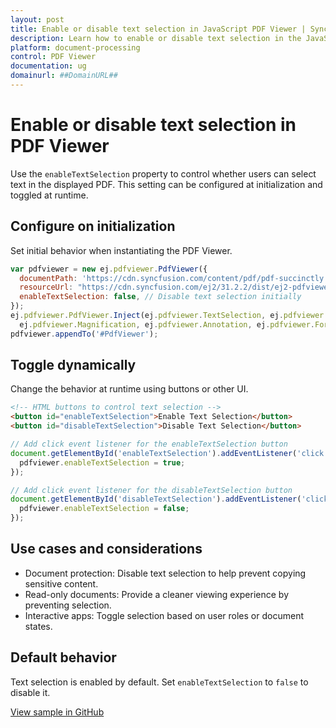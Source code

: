 ```yaml
---
layout: post
title: Enable or disable text selection in JavaScript PDF Viewer | Syncfusion
description: Learn how to enable or disable text selection in the JavaScript PDF Viewer using the enableTextSelection property.
platform: document-processing
control: PDF Viewer
documentation: ug
domainurl: ##DomainURL##
---
```


# Enable or disable text selection in PDF Viewer

Use the `enableTextSelection` property to control whether users can select text in the displayed PDF. This setting can be configured at initialization and toggled at runtime.

## Configure on initialization

Set initial behavior when instantiating the PDF Viewer.

```js
var pdfviewer = new ej.pdfviewer.PdfViewer({
  documentPath: 'https://cdn.syncfusion.com/content/pdf/pdf-succinctly.pdf',
  resourceUrl: "https://cdn.syncfusion.com/ej2/31.2.2/dist/ej2-pdfviewer-lib",
  enableTextSelection: false, // Disable text selection initially
});
ej.pdfviewer.PdfViewer.Inject(ej.pdfviewer.TextSelection, ej.pdfviewer.TextSearch, ej.pdfviewer.Print, ej.pdfviewer.Navigation, ej.pdfviewer.Toolbar,
  ej.pdfviewer.Magnification, ej.pdfviewer.Annotation, ej.pdfviewer.FormDesigner, ej.pdfviewer.FormFields, ej.pdfviewer.PageOrganizer);
pdfviewer.appendTo('#PdfViewer');
```

## Toggle dynamically

Change the behavior at runtime using buttons or other UI.

```html
<!-- HTML buttons to control text selection -->
<button id="enableTextSelection">Enable Text Selection</button>
<button id="disableTextSelection">Disable Text Selection</button>
```

```js
// Add click event listener for the enableTextSelection button
document.getElementById('enableTextSelection').addEventListener('click', function () {
  pdfviewer.enableTextSelection = true;
});

// Add click event listener for the disableTextSelection button
document.getElementById('disableTextSelection').addEventListener('click', function () {
  pdfviewer.enableTextSelection = false;
});
```

## Use cases and considerations

- Document protection: Disable text selection to help prevent copying sensitive content.
- Read-only documents: Provide a cleaner viewing experience by preventing selection.
- Interactive apps: Toggle selection based on user roles or document states.

## Default behavior

Text selection is enabled by default. Set `enableTextSelection` to `false` to disable it.

[View sample in GitHub](https://github.com/SyncfusionExamples/javascript-pdf-viewer-examples/tree/master/How%20to)
